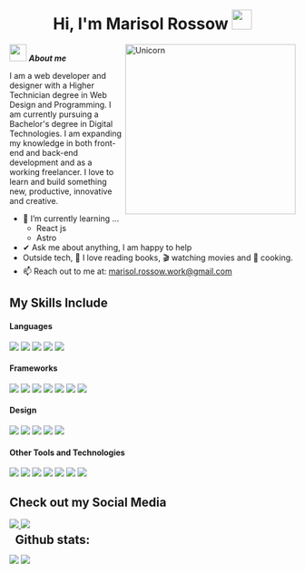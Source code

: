 <h1 align="center"><b>Hi, I'm Marisol Rossow </b><img src="https://media.giphy.com/media/hvRJCLFzcasrR4ia7z/giphy.gif" width="35"></h1>

<img align="right" width=300px alt="Unicorn" src="https://c.tenor.com/GN73MKBawZYAAAAi/busy-cute.gif" />

<img src="https://media.giphy.com/media/ObNTw8Uzwy6KQ/giphy.gif" width="30px">&nbsp;***About me***

I am a web developer and designer with a Higher Technician degree in Web Design and Programming. I am currently pursuing a Bachelor's degree in Digital Technologies. I am expanding my knowledge in both front-end and back-end development and as a working freelancer. I love to learn and build something new, productive, innovative and creative.

- 🌱 I’m currently learning ...
  - React js
  - Astro
- ✔ Ask me about anything, I am happy to help
- Outside tech, 📖 I love reading books, 🎬 watching movies and 🍳 cooking.
- 📫 Reach out to me at: <a href="mailto:marisol.rossow.work@gmail.com">marisol.rossow.work@gmail.com</a>

## My Skills Include

<h4> Languages </h4>
<span> 
  <img src="https://img.shields.io/badge/HTML5-E34F26?style=for-the-badge&logo=html5&logoColor=white">
  <img src="https://img.shields.io/badge/CSS3-1572B6?style=for-the-badge&logo=css3&logoColor=white">
  <img src="https://img.shields.io/badge/JavaScript-F7DF1E?style=for-the-badge&logo=javascript&logoColor=black">
  <img src="https://img.shields.io/badge/PHP-777BB4?style=for-the-badge&logo=php&logoColor=white">
  <img src="https://img.shields.io/badge/-Arduino-00979D?style=for-the-badge&logo=Arduino&logoColor=white">
</span>

<h4> Frameworks </h4>
<span>
  <img src="https://img.shields.io/badge/laravel-%23FF2D20.svg?style=for-the-badge&logo=laravel&logoColor=white">
  <img src="https://img.shields.io/badge/MUI-%230081CB.svg?style=for-the-badge&logo=mui&logoColor=white">
  <img src="https://img.shields.io/badge/Bootstrap-563D7C?style=for-the-badge&logo=bootstrap&logoColor=white">
  <img src="https://img.shields.io/badge/tailwindcss-%2338B2AC.svg?style=for-the-badge&logo=tailwind-css&logoColor=white">
  <img src="https://img.shields.io/badge/react-%2320232a.svg?style=for-the-badge&logo=react&logoColor=%2361DAFB">
  <img src="https://img.shields.io/badge/vuejs-%2335495e.svg?style=for-the-badge&logo=vuedotjs&logoColor=%234FC08D">
  <img src="https://img.shields.io/badge/astro-%232C2052.svg?style=for-the-badge&logo=astro&logoColor=whiteD">
</span>

<h4> Design </h4>
<span>
  <img src="https://img.shields.io/badge/adobe%20photoshop-%2331A8FF.svg?style=for-the-badge&logo=adobe%20photoshop&logoColor=white">
  <img src="https://img.shields.io/badge/adobe%20illustrator-%23FF9A00.svg?style=for-the-badge&logo=adobe%20illustrator&logoColor=white">
  <img src="https://img.shields.io/badge/Adobe%20Lightroom-31A8FF.svg?style=for-the-badge&logo=Adobe%20Lightroom&logoColor=white">
  <img src="https://img.shields.io/badge/figma-%23F24E1E.svg?style=for-the-badge&logo=figma&logoColor=white">
  <img src="https://img.shields.io/badge/Canva-%2300C4CC.svg?style=for-the-badge&logo=Canva&logoColor=white">
</span>

<h4> Other Tools and Technologies </h4>
<span>
  <img src="https://img.shields.io/badge/WordPress-%23117AC9.svg?style=for-the-badge&logo=WordPress&logoColor=white">
  <img src="https://img.shields.io/badge/Git-F05032?style=for-the-badge&logo=git&logoColor=white">
  <img src="https://img.shields.io/badge/Xampp-F37623?style=for-the-badge&logo=xampp&logoColor=white">
  <img src="https://img.shields.io/badge/MySQL-00000F?style=for-the-badge&logo=mysql&logoColor=white">
  <img src="https://img.shields.io/badge/Postman-FF6C37?style=for-the-badge&logo=postman&logoColor=white">
  <img src="https://img.shields.io/badge/Notion-%23000000.svg?style=for-the-badge&logo=notion&logoColor=white">
  <img src="https://img.shields.io/badge/Trello-%23026AA7.svg?style=for-the-badge&logo=Trello&logoColor=white">
</span>

## Check out my Social Media

<a href="https://www.instagram.com/rw.webdesign/" target="_blank" rel="noopener noreferrer">
  <img src="https://img.shields.io/badge/Instagram-%23E4405F.svg?style=for-the-badge&logo=Instagram&logoColor=white">
</a>
<a href="https://www.behance.net/marisolrossow" target="_blank" rel="noopener noreferrer">
  <img src="https://img.shields.io/badge/Behance-1769ff?style=for-the-badge&logo=behance&logoColor=white">
</a>


<h2 style="margin: 5px 10px;">Github stats:</h2> 

[![](https://github-readme-stats.vercel.app/api?username=marisolrossow-work&show_icons=true&theme=tokyonight&hide_border=true&locale=en)](https://github.com/marisolrossow-work)
[![](https://github-readme-streak-stats.herokuapp.com/?user=marisolrossow-work&theme=material-palenight)](https://github.com/marisolrossow-work)
